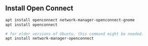 ## Install Open Connect
```bash
apt install openconnect network-manager-openconnect-gnome
apt install openconnect

# for older versions of Ubuntu, this command might be needed.
apt install network-manager-openconnect
```
